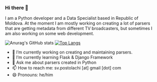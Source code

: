 ### Hi there 👋

I am a Python developer and a Data Specialist based in Republic of Moldova. At the moment I am mostly working on creating a lot of parsers that are getting metadata from different TV broadcasters, but sometimes I am also working on some web development. 

![Anurag's GitHub stats](https://github-readme-stats.vercel.app/api?username=psergicv&show_icons=true&theme=radical) 
[![Top Langs](https://github-readme-stats.vercel.app/api/top-langs/?username=psergicv&layout=compact)](https://github.com/anuraghazra/github-readme-stats)



- 🔭 I’m currently working on creating and maintaining parsers.
- 🌱 I’m currently learning Flask & Django Framework
- 💬 Ask me about parsers created in Python
- 📫 How to reach me: sv.postolachi [at] gmail [dot] com
- 😄 Pronouns: he/him
<!-- - 👯 I’m looking to collaborate on ... -->
<!-- - 🤔 I’m looking for help with  -->
<!-- - ⚡ Fun fact: ... -->
